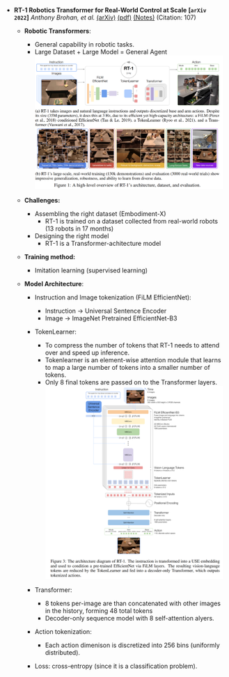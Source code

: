 - **RT-1 Robotics Transformer for Real-World Control at Scale** **[`arXiv 2022`]** *Anthony Brohan, et al.* [(arXiv)](http://arxiv.org/abs/2212.06817) [(pdf)](./rt1%20-%20robotics%20transformer%20for%20real-world%20control%20at%20scale.pdf) [(Notes)](./ARI_Notes/rt1.md) (Citation: 107)
  - **Robotic Transformers**: 
    - General capability in robotic tasks.
    - Large Dataset + Large Model = General Agent
    ![Dataflow](./../../images/rt1_architecture.png)

  - **Challenges:**
    - Assembling the right dataset (Embodiment-X)
      - RT-1 is trained on a dataset collected from real-world robots (13 robots in 17 months)
    - Designing the right model
      - RT-1 is a Transformer-achitecture model
  - **Training method:**
    - Imitation learning (supervised learning) 
  - **Model Architecture**:
    - Instruction and Image tokenization (FiLM EfficientNet): 
      - Instruction -> Universal Sentence Encoder
      - Image -> ImageNet Pretrained EfficientNet-B3
    - TokenLearner: 
      - To compress the number of tokens that RT-1 needs to attend over and speed up inference. 
      - Tokenlearner is an element-wise attention module that learns to map a large number of tokens into a smaller number of tokens. 
      - Only 8 final tokens are passed on to the Transformer layers.
    ![Dataflow](./../../images/rt1_detailedAchitecture.png)

    - Transformer:
      - 8 tokens per-image are than concatenated with other images in the history, forming 48 total tokens
      - Decoder-only sequence model with 8 self-attention alyers. 
    - Action tokenization:
      - Each action dimenison is discretized into 256 bins (uniformly distributed).
    - Loss: cross-entropy (since it is a classification problem).